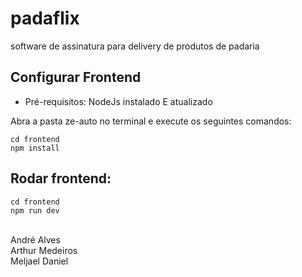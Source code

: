 # padaflix
software de assinatura para delivery de produtos de padaria

## Configurar Frontend  <br>
- Pré-requisitos: NodeJs instalado E atualizado  <br>

Abra a pasta ze-auto no terminal e execute os seguintes comandos: <br>
```
cd frontend 
npm install
```

## Rodar frontend:  <br>
```
cd frontend 
npm run dev 
```

<br> André Alves
<br> Arthur Medeiros
<br> Meljael Daniel

